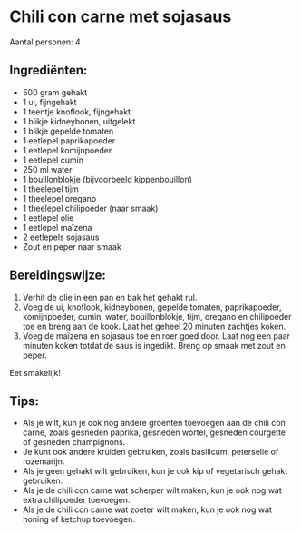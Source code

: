 # Chili con carne met sojasaus

Aantal personen: 4

## Ingrediënten:

- 500 gram gehakt
- 1 ui, fijngehakt
- 1 teentje knoflook, fijngehakt
- 1 blikje kidneybonen, uitgelekt
- 1 blikje gepelde tomaten
- 1 eetlepel paprikapoeder
- 1 eetlepel komijnpoeder
- 1 eetlepel cumin
- 250 ml water
- 1 bouillonblokje (bijvoorbeeld kippenbouillon)
- 1 theelepel tijm
- 1 theelepel oregano
- 1 theelepel chilipoeder (naar smaak)
- 1 eetlepel olie
- 1 eetlepel maïzena
- 2 eetlepels sojasaus
- Zout en peper naar smaak

## Bereidingswijze:

1. Verhit de olie in een pan en bak het gehakt rul.
2. Voeg de ui, knoflook, kidneybonen, gepelde tomaten, paprikapoeder, komijnpoeder, cumin, water, bouillonblokje, tijm, oregano en chilipoeder toe en breng aan de kook. Laat het geheel 20 minuten zachtjes koken.
3. Voeg de maïzena en sojasaus toe en roer goed door. Laat nog een paar minuten koken totdat de saus is ingedikt. Breng op smaak met zout en peper.

Eet smakelijk!

## Tips:

- Als je wilt, kun je ook nog andere groenten toevoegen aan de chili con carne, zoals gesneden paprika, gesneden wortel, gesneden courgette of gesneden champignons.
- Je kunt ook andere kruiden gebruiken, zoals basilicum, peterselie of rozemarijn.
- Als je geen gehakt wilt gebruiken, kun je ook kip of vegetarisch gehakt gebruiken.
- Als je de chili con carne wat scherper wilt maken, kun je ook nog wat extra chilipoeder toevoegen.
- Als je de chili con carne wat zoeter wilt maken, kun je ook nog wat honing of ketchup toevoegen.
